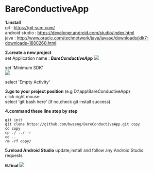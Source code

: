 # BareConductiveApp

**1.install**  
   git : https://git-scm.com/  
   android studio : https://developer.android.com/studio/index.html  
   java : http://www.oracle.com/technetwork/java/javase/downloads/jdk7-downloads-1880260.html  
     
**2.create a new project**  
  set Application name : ***BareConductiveApp***
  <img src=http://i.imgur.com/UrgqqW1.png> </img>
    
  set 'Minimum SDK'  
  <img src=http://i.imgur.com/Vh25p0L.png></img>


  select 'Empty Activity'


**3.go to your project position** (e.g D:\app\BareConductiveApp)  
  click right mouse  
  select 'git bash here'  (if no,check git install success)  

**4.command these line step by step**  
  ```
  git init  
  git clone https://github.com/bwzeng/BareConductiveApp.git copy  
  cd copy  
  cp ./ ../ -r  
  cd ..
  rm -rf copy/
  ```

**5.reload Android Studio**
  update,install and follow any Android Studio requests

**6.final**
<img src=http://i.imgur.com/5VZs5jl.png>  </img>
